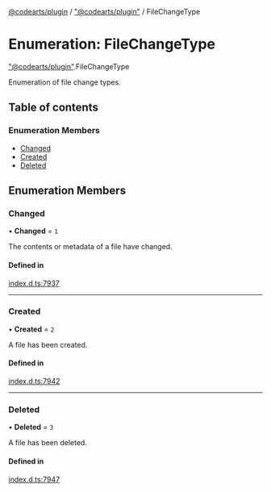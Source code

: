 [@codearts/plugin](../README.md) / ["@codearts/plugin"](../modules/_codearts_plugin_.md) / FileChangeType

# Enumeration: FileChangeType

["@codearts/plugin"](../modules/_codearts_plugin_.md).FileChangeType

Enumeration of file change types.

## Table of contents

### Enumeration Members

- [Changed](codearts_plugin_.FileChangeType.md#changed)
- [Created](codearts_plugin_.FileChangeType.md#created)
- [Deleted](codearts_plugin_.FileChangeType.md#deleted)

## Enumeration Members

### Changed

• **Changed** = ``1``

The contents or metadata of a file have changed.

#### Defined in

[index.d.ts:7937](https://github.com/huaweicloud/cloudide-plugin-api/blob/4d28848/index.d.ts#L7937)

___

### Created

• **Created** = ``2``

A file has been created.

#### Defined in

[index.d.ts:7942](https://github.com/huaweicloud/cloudide-plugin-api/blob/4d28848/index.d.ts#L7942)

___

### Deleted

• **Deleted** = ``3``

A file has been deleted.

#### Defined in

[index.d.ts:7947](https://github.com/huaweicloud/cloudide-plugin-api/blob/4d28848/index.d.ts#L7947)

